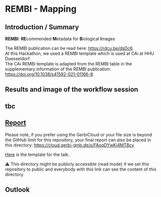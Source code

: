 # REMBI - Mapping

## Introduction / Summary

**REMBI**: **RE**commended **M**etadata for **B**iological **I**mages

The REMBI publication can be read here: https://rdcu.be/dsDc6.  
At this Hackathon, we used a REMBI template which is used at CAi at HHU Duesseldorf.  
The CAi REMBI template is adapted from the REMBI table in the supplementary information of the REMBI publication: https://doi.org/10.1038/s41592-021-01166-8.


## Results and image of the workflow session

## tbc

## [Report](./Report/)
Please note, if you prefer using the GerbiCloud or your file size is beyond the GitHub limit for this repository, your final report can also be placed in this directory: https://cloud.gerbi-gmb.de/s/FAoqDYwKi4MTBcy  

[Here](https://docs.google.com/presentation/d/1IdXq3YQe4353zJJnBvxBr7GwvG0_j1lj9sEx0Cbs7Rs/edit?usp=sharing) is the template for the talk.

:warning: This directory might be publicly accessible (read mode) if we set this repository to public and everybody with this link can see the content of this directory.

## Outlook